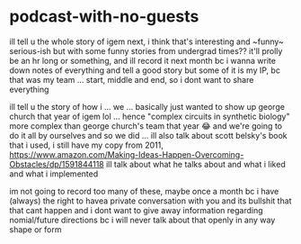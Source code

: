 # podcast-with-no-guests

ill tell u the whole story of igem next, i think that's interesting and ~funny~ serious-ish but with some funny stories from undergrad times?? it'll prolly be an hr long or something, and ill record it next month bc i wanna write down notes of everything and tell a good story but some of it is my IP, bc that was my team ... start, middle and end, so i dont want to share everything 

ill tell u the story of how i ... we ... basically just wanted to show up george church that year of igem lol ... hence "complex circuits in synthetic biology" more complex than george church's team that year 😂 and we're going to do it all by ourselves and so we did ... ill also talk about scott belsky's book that i used, i still have my copy from 2011, https://www.amazon.com/Making-Ideas-Happen-Overcoming-Obstacles/dp/1591844118 ill talk about what he talks about and what i liked and what i implemented

im not going to record too many of these, maybe once a month bc i have (always) the right to havea private conversation with you and its bullshit that that cant happen and i dont want to give away information regarding nomial/future directions bc i will never talk about that openly in any way shape or form
